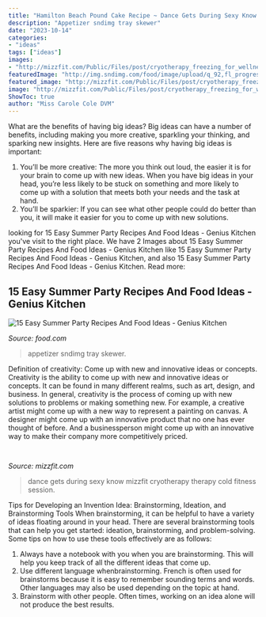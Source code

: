 ```yaml
---
title: "Hamilton Beach Pound Cake Recipe ~ Dance Gets During Sexy Know Mizzfit Cryotherapy Therapy Cold Fitness Session"
description: "Appetizer sndimg tray skewer"
date: "2023-10-14"
categories:
- "ideas"
tags: ["ideas"]
images:
- "http://mizzfit.com/Public/Files/post/cryotherapy_freezing_for_wellness_cold_therapy_mizzfit_0315dfd806.jpg"
featuredImage: "http://img.sndimg.com/food/image/upload/q_92,fl_progressive/v1/img/recipes/38/47/40/picbpGtLz.jpg"
featured_image: "http://mizzfit.com/Public/Files/post/cryotherapy_freezing_for_wellness_cold_therapy_mizzfit_0315dfd806.jpg"
image: "http://mizzfit.com/Public/Files/post/cryotherapy_freezing_for_wellness_cold_therapy_mizzfit_0315dfd806.jpg"
ShowToc: true
author: "Miss Carole Cole DVM"
---
```



What are the benefits of having big ideas?
Big ideas can have a number of benefits, including making you more creative, sparkling your thinking, and sparking new insights. Here are five reasons why having big ideas is important: 
1. You’ll be more creative: The more you think out loud, the easier it is for your brain to come up with new ideas. When you have big ideas in your head, you’re less likely to be stuck on something and more likely to come up with a solution that meets both your needs and the task at hand. 
2. You’ll be sparkier: If you can see what other people could do better than you, it will make it easier for you to come up with new solutions.

	

		
looking for 15 Easy Summer Party Recipes And Food Ideas - Genius Kitchen you've visit to the right place. We have 2 Images about 15 Easy Summer Party Recipes And Food Ideas - Genius Kitchen like 15 Easy Summer Party Recipes And Food Ideas - Genius Kitchen,  and also 15 Easy Summer Party Recipes And Food Ideas - Genius Kitchen. Read more:
		
    
## 15 Easy Summer Party Recipes And Food Ideas - Genius Kitchen

<img loading=lazy src="http://img.sndimg.com/food/image/upload/q_92,fl_progressive/v1/img/recipes/38/47/40/picbpGtLz.jpg" onerror="this.onerror=null;this.src='https://tse1.mm.bing.net/th?id=OIP.dpUWrCoVKUl04XEIcZ83zAHaE8&amp;pid=15.1';" alt="15 Easy Summer Party Recipes And Food Ideas - Genius Kitchen">

_Source: food.com_

>appetizer sndimg tray skewer. 

	

Definition of creativity: Come up with new and innovative ideas or concepts.
Creativity is the ability to come up with new and innovative ideas or concepts. It can be found in many different realms, such as art, design, and business. In general, creativity is the process of coming up with new solutions to problems or making something new. For example, a creative artist might come up with a new way to represent a painting on canvas. A designer might come up with an innovative product that no one has ever thought of before. And a businessperson might come up with an innovative way to make their company more competitively priced.

    
## 

<img loading=lazy src="http://mizzfit.com/Public/Files/post/cryotherapy_freezing_for_wellness_cold_therapy_mizzfit_0315dfd806.jpg" onerror="this.onerror=null;this.src='https://tse1.mm.bing.net/th?id=OIP.YD2FOi7pWBwtBd3kg6XBfgHaEI&amp;pid=15.1';" alt="">

_Source: mizzfit.com_

>dance gets during sexy know mizzfit cryotherapy therapy cold fitness session. 

	

Tips for Developing an Invention Idea: Brainstorming, Ideation, and Brainstorming Tools
When brainstorming, it can be helpful to have a variety of ideas floating around in your head. There are several brainstorming tools that can help you get started: ideation, brainstorming, and problem-solving. Some tips on how to use these tools effectively are as follows: 
1. Always have a notebook with you when you are brainstorming. This will help you keep track of all the different ideas that come up. 
2. Use different language whenbrainstorming. French is often used for brainstorms because it is easy to remember sounding terms and words. Other languages may also be used depending on the topic at hand. 
3. Brainstorm with other people. Often times, working on an idea alone will not produce the best results.


